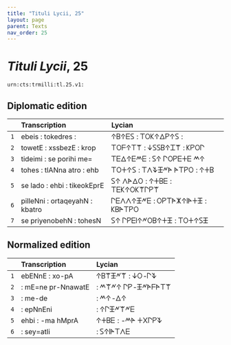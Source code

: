 ```yaml
---
title: "Tituli Lycii, 25"
layout: page
parent: Texts
nav_order: 25
---
```




# *Tituli Lycii*, 25




`urn:cts:trmilli:tl.25.v1:`

## Diplomatic edition

|  | Transcription | Lycian |
| :---: | :------ | :------ |
| `1` | ebeis : tokedres : | 𐊁𐊂𐊁𐊆𐊖 : 𐊗𐊒𐊋𐊁𐊅𐊕𐊁𐊖 : |
| `2` | towetE : xssbezE : krop | 𐊗𐊒𐊇𐊁𐊗𐊚 : 𐊜𐊖𐊖𐊂𐊁𐊈𐊚 : 𐊋𐊕𐊒𐊓 |
| `3` | tideimi : se porihi me= | 𐊗𐊆𐊅𐊁𐊆𐊎𐊆 : 𐊖𐊁 𐊓𐊒𐊕𐊆𐊛𐊆 𐊎𐊁 |
| `4` | tohes : tlANna atro : ehb | 𐊗𐊒𐊛𐊁𐊖 : 𐊗𐊍𐊙𐊑𐊏𐊀 𐊀𐊗𐊕𐊒 : 𐊁𐊛𐊂 |
| `5` | se lado : ehbi : tikeokEprE | 𐊖𐊁 𐊍𐊀𐊅𐊒 : 𐊁𐊛𐊂𐊆 : 𐊗𐊆𐊋𐊁𐊒𐊋𐊚𐊓𐊕𐊚 |
| `6` | pilleNni : ortaqeyahN : kbatro | 𐊓𐊆𐊍𐊍𐊁𐊑𐊏𐊆 : 𐊒𐊕𐊗𐊀𐊌𐊁𐊊𐊀𐊛𐊑 : 𐊋𐊂𐊀𐊗𐊕𐊒 |
| `7` | se priyenobehN : tohesN | 𐊖𐊁 𐊓𐊕𐊆𐊊𐊁𐊏𐊒𐊂𐊁𐊛𐊑 : 𐊗𐊒𐊛𐊁𐊖𐊑 |

## Normalized edition

|  | Transcription | Lycian |
| :---: | :------ | :------ |
| `1` | ebENnE : xo-pA | 𐊁𐊂𐊚𐊑𐊏𐊚 : 𐊜𐊒-𐊓𐊙 |
| `2` | : mE=ne pr-NnawatE | : 𐊎𐊚𐊏𐊁 𐊓𐊕-𐊑𐊏𐊀𐊇𐊀𐊗𐊚 |
| `3` | : me-de | : 𐊎𐊁-𐊅𐊁 |
| `4` | : epNnEni | : 𐊁𐊓𐊑𐊏𐊚𐊏𐊆 |
| `5` | ehbi : -ma hMprA | 𐊁𐊛𐊂𐊆 : -𐊎𐊀 𐊛𐊐𐊓𐊕𐊙 |
| `6` | : sey=atli | : 𐊖𐊁𐊊𐊀𐊗𐊍𐊆 |